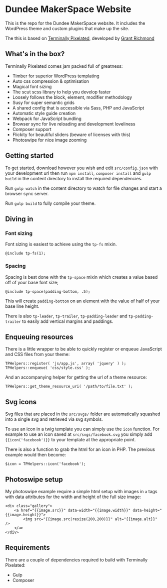 # Dundee MakerSpace Website

This is the repo for the Dundee MakerSpace website. It includes the WordPress theme and custom plugins that make up the site.

The this is based on [Terminally Pixelated](https://github.com/terminalpixel/terminally-pixelated), developed by [Grant Richmond](https://grant.codes)

## What's in the box?

Terminally Pixelated comes jam packed full of greatness:

- Timber for superior WordPress templating
- Auto css compression & optimisation
- Magical font sizing
- The scut scss library to help you develop faster
- Loosely follows the block, element, modifier methodology
- Susy for super semantic grids
- A shared config that is accessible via Sass, PHP and JavaScript
- Automatic style guide creation
- Webpack for JavaScript bundling
- Browser sync for live reloading and development loveliness
- Composer support
- Flickity for beautiful sliders (beware of licenses with this)
- Photoswipe for nice image zooming

## Getting started

To get started, download however you wish and edit `src/config.json` with your development url then run `npm install`, `composer install` and `gulp build` in the content directory to install the required dependencies.

Run `gulp watch` in the content directory to watch for file changes and start a browser sync server.

Run `gulp build` to fully compile your theme.

## Diving in

### Font sizing

Font sizing is easiest to achieve using the `tp-fs` mixin.

    @include tp-fs(1);

### Spacing

Spacing is best done with the `tp-space` mixin which creates a value based off of your base font size;

    @include tp-space(padding-bottom, .5);

This will create `padding-bottom` on an element with the value of half of your base line height.

There is also `tp-leader`, `tp-trailer`, `tp-padding-leader` and `tp-padding-trailer` to easily add vertical margins and paddings.

## Enqueuing resources

There is a little wrapper to be able to quickly register or enqueue JavaScript and CSS files from your theme:

	TPHelpers::register( 'js/app.js', array( 'jquery' ) );
	TPHelpers::enqueue( 'css/style.css' );

And an accompanying helper for getting the url of a theme resource:

	TPHelpers::get_theme_resource_uri( '/path/to/file.txt' );

## Svg icons

Svg files that are placed in the `src/svgs/` folder are automatically squashed into a single svg and retrieved via svg symbols.

To use an icon in a twig template you can simply use the `icon` function. For example to use an icon saved at `src/svgs/facebook.svg` you simply add `{{icon('facebook')}}` to your template at the appropriate point.

There is also a function to grab the html for an icon in PHP. The previous example would then become:

    $icon = TPHelpers::icon('facebook');

## Photoswipe setup

My photoswipe example require a simple html setup with images in `a` tags with data attributes for the width and height of the full size image:

    <div class="gallery">
        <a href="{{image.src}}" data-width="{{image.width}}" data-height="{{image.height}}">
            <img src="{{image.src|resize(200,200)}}" alt="{{image.alt}}" />
        </a>
    </div>

## Requirements

There are a couple of dependencies required to build with Terminally Pixelated:

- Gulp
- Composer

